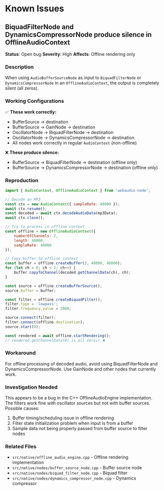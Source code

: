 # Known Issues

## BiquadFilterNode and DynamicsCompressorNode produce silence in OfflineAudioContext

**Status**: Open bug
**Severity**: High
**Affects**: Offline rendering only

### Description

When using `AudioBufferSourceNode` as input to `BiquadFilterNode` or `DynamicsCompressorNode` in an `OfflineAudioContext`, the output is completely silent (all zeros).

### Working Configurations

✅ **These work correctly:**

- BufferSource → destination
- BufferSource → GainNode → destination
- OscillatorNode → BiquadFilterNode → destination
- OscillatorNode → DynamicsCompressorNode → destination
- All nodes work correctly in regular `AudioContext` (non-offline)

❌ **These produce silence:**

- BufferSource → BiquadFilterNode → destination (offline only)
- BufferSource → DynamicsCompressorNode → destination (offline only)

### Reproduction

```javascript
import { AudioContext, OfflineAudioContext } from 'webaudio-node';

// Decode an MP3
const ctx = new AudioContext({ sampleRate: 48000 });
await ctx.resume();
const decoded = await ctx.decodeAudioData(mp3Data);
await ctx.close();

// Try to process in offline context
const offline = new OfflineAudioContext({
    numberOfChannels: 2,
    length: 48000,
    sampleRate: 48000
});

// Copy buffer to offline context
const buffer = offline.createBuffer(2, 48000, 48000);
for (let ch = 0; ch < 2; ch++) {
    buffer.copyToChannel(decoded.getChannelData(ch), ch);
}

const source = offline.createBufferSource();
source.buffer = buffer;

const filter = offline.createBiquadFilter();
filter.type = 'lowpass';
filter.frequency.value = 2000;

source.connect(filter);
filter.connect(offline.destination);
source.start(0);

const rendered = await offline.startRendering();
// rendered.getChannelData(0) is all zeros! ❌
```

### Workaround

For offline processing of decoded audio, avoid using BiquadFilterNode and DynamicsCompressorNode. Use GainNode and other nodes that currently work.

### Investigation Needed

This appears to be a bug in the C++ OfflineAudioEngine implementation. The filters work fine with oscillator sources but not with buffer sources. Possible causes:

1. Buffer timing/scheduling issue in offline rendering
2. Filter state initialization problem when input is from a buffer
3. Sample data not being properly passed from buffer source to filter nodes

### Related Files

- `src/native/offline_audio_engine.cpp` - Offline rendering implementation
- `src/native/nodes/buffer_source_node.cpp` - Buffer source node
- `src/native/nodes/biquad_filter_node.cpp` - Biquad filter
- `src/native/nodes/dynamics_compressor_node.cpp` - Dynamics compressor
